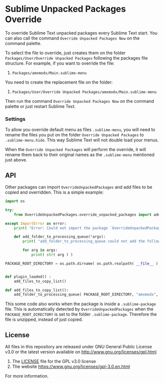 # Sublime Unpacked Packages Override

To override Sublime Text unpacked packages every Sublime Text start. You can also call the command
`Override Unpacked Packages Now` on the command palette.

To select the file to override, just creates them on the folder `Packages/User/Override Unpacked
Packages` following the packages file structure. For example, if you want to override the file:

1. `Packages/amxmodx/Main.sublime-menu`

You need to create the replacement file on the folder:

1. `Packages/User/Override Unpacked Packages/amxmodx/Main.sublime-menu`

Then run the command `Override Unpacked Packages Now` on the command palette or just restart Sublime
Text.


### Settings

To allow you override default menu as files `.sublime-menu`, you will need to rename the files you
put on the folder `Override Unpacked Packages` to `.sublime-menu.hide`. This way Sublime Text
will not double load your menus.

When the `Override Unpacked Packages` will perform the override, it will rename them back to their
original names as the `.sublime-menu` mentioned just above.


## API

Other packages can import `OverrideUnpackedPackages` and add files to be copied and overridden.
This is a simple example:
```python
import os

try:
    from OverrideUnpackedPackages.override_unpacked_packages import add_folder_to_processing_queue

except ImportError as error:
    print( "Error: Could not import the package `OverrideUnpackedPackages`, please install the package. " + str( error ) )

    def add_folder_to_processing_queue(*args):
        print( "add_folder_to_processing_queue could not add the following arguments..." )

        for arg in args:
            print( str( arg ) )

PACKAGE_ROOT_DIRECTORY = os.path.dirname( os.path.realpath( __file__ ) )


def plugin_loaded() :
    add_files_to_copy_list()

def add_files_to_copy_list():
    add_folder_to_processing_queue( PACKAGE_ROOT_DIRECTORY, "amxmodx", 100 )
```

This some code also works when the package is inside a `.sublime-package` file. This is
automatically detected by `OverrideUnpackedPackages` when the `PACKAGE_ROOT_DIRECTORY` is set to the
folder `.sublime-package`. Therefore the file is unzipped, instead of just copied.


## License

All files in this repository are released under GNU General Public License v3.0
or the latest version available on http://www.gnu.org/licenses/gpl.html

1. The [LICENSE](LICENSE) file for the GPL v3.0 license
1. The website https://www.gnu.org/licenses/gpl-3.0.en.html

For more information.


